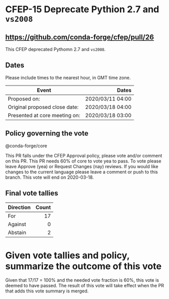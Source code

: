 # CFEP-15 Deprecate Pythion 2.7 and ``vs2008``

## https://github.com/conda-forge/cfep/pull/26

This CFEP deprecated Pythomn 2.7 and ``vs2008``. 

## Dates

Please include times to the nearest hour, in GMT time zone.

| Event       |  Dates |
| ---            |  ---:|
| Proposed on:   |  2020/03/11 04:00 |
| Original proposed close date:   |  2020/03/18 04:00 |
| Presented at core meeting on:   |  2020/03/18 03:00 |


## Policy governing the vote

@conda-forge/core

This PR falls under the CFEP Approval policy, please vote and/or comment on this PR.
This PR needs 60% of core to vote yea to pass.
To vote please leave Approve (yea) or Request Changes (nay) reviews.
If you would like changes to the current language please leave a comment or push to this branch.
This vote will end on 2020-03-18.

## Final vote tallies

|Direction       |  Count |
| ---            |  ---:|
| For   |   17 |
| Against   |   0  |
| Abstain   |   2  |

# Given vote tallies and policy, summarize the outcome of this vote

Given that 17/17 = 100% and the needed vote fraction is 60%, this vote is deemed
to have passed.  The result of this vote will take effect when the PR that adds
this vote summary is merged.
